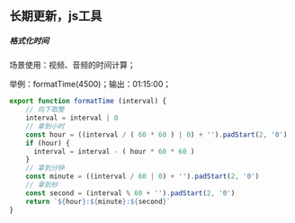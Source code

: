 ##  长期更新，js工具

##### 格式化时间

场景使用：视频、音频的时间计算；

举例：formatTime(4500)；输出：01:15:00；

```javascript
export function formatTime (interval) {
    // 向下取整
    interval = interval | 0
    // 拿到小时
    const hour = ((interval / ( 60 * 60 ) | 0) + '').padStart(2, '0')
    if (hour) {
      interval = interval - ( hour * 60 * 60 )
    }
    // 拿到分钟
    const minute = ((interval / 60 | 0) + '').padStart(2, '0')
    // 拿到秒
    const second = (interval % 60 + '').padStart(2, '0')
    return `${hour}:${minute}:${second}`
}
```